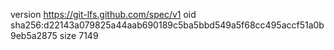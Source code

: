 version https://git-lfs.github.com/spec/v1
oid sha256:d22143a079825a44aab690189c5ba5bbd549a5f68cc495accf51a0b9eb5a2875
size 7149
